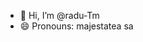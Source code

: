 - 👋 Hi, I’m @radu-Tm
- 😄 Pronouns: majestatea sa

<!---
radu-Tm/radu-Tm is a ✨ special ✨ repository because its `README.md` (this file) appears on your GitHub profile.
You can click the Preview link to take a look at your changes.
--->
